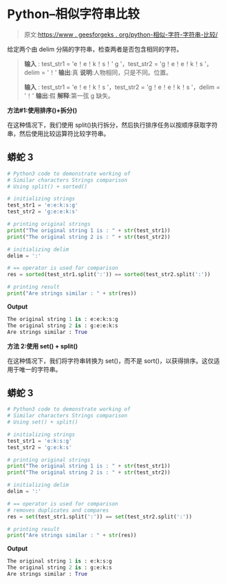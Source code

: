 # Python–相似字符串比较

> 原文:[https://www . geesforgeks . org/python-相似-字符-字符串-比较/](https://www.geeksforgeeks.org/python-similar-characters-strings-comparison/)

给定两个由 delim 分隔的字符串，检查两者是否包含相同的字符。

> **输入** : test_str1 = 'e！e！k！s！' g '，test_str2 = 'g！e！e！k！s '，delim = '！'
> **输出**:真
> **说明**:人物相同，只是不同。位置。
> 
> **输入** : test_str1 = 'e！e！k！s '，test_str2 = 'g！e！e！k！s '，delim = '！'
> **输出**:假
> **解释**:第一弦 g 缺失。

**方法#1:使用排序()+拆分()**

在这种情况下，我们使用 split()执行拆分，然后执行排序任务以按顺序获取字符串，然后使用比较运算符比较字符串。

## 蟒蛇 3

```py
# Python3 code to demonstrate working of 
# Similar characters Strings comparison
# Using split() + sorted()

# initializing strings
test_str1 = 'e:e:k:s:g'
test_str2 = 'g:e:e:k:s'

# printing original strings
print("The original string 1 is : " + str(test_str1))
print("The original string 2 is : " + str(test_str2))

# initializing delim 
delim = ':'

# == operator is used for comparison
res = sorted(test_str1.split(':')) == sorted(test_str2.split(':'))

# printing result 
print("Are strings similar : " + str(res)) 
```

**Output**

```py
The original string 1 is : e:e:k:s:g
The original string 2 is : g:e:e:k:s
Are strings similar : True

```

**方法 2:使用 set() + split()**

在这种情况下，我们将字符串转换为 set()，而不是 sort()，以获得排序。这仅适用于唯一的字符串。

## 蟒蛇 3

```py
# Python3 code to demonstrate working of 
# Similar characters Strings comparison
# Using set() + split()

# initializing strings
test_str1 = 'e:k:s:g'
test_str2 = 'g:e:k:s'

# printing original strings
print("The original string 1 is : " + str(test_str1))
print("The original string 2 is : " + str(test_str2))

# initializing delim 
delim = ':'

# == operator is used for comparison
# removes duplicates and compares
res = set(test_str1.split(':')) == set(test_str2.split(':'))

# printing result 
print("Are strings similar : " + str(res)) 
```

**Output**

```py
The original string 1 is : e:k:s:g
The original string 2 is : g:e:k:s
Are strings similar : True

```